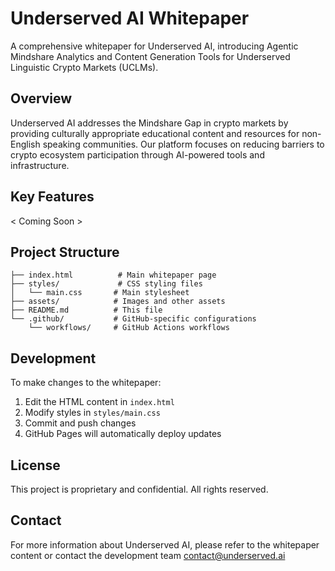 # Underserved AI Whitepaper

A comprehensive whitepaper for Underserved AI, introducing Agentic Mindshare Analytics and Content Generation Tools for Underserved Linguistic Crypto Markets (UCLMs).

## Overview

Underserved AI addresses the Mindshare Gap in crypto markets by providing culturally appropriate educational content and resources for non-English speaking communities. Our platform focuses on reducing barriers to crypto ecosystem participation through AI-powered tools and infrastructure.

## Key Features

< Coming Soon >


## Project Structure

```
├── index.html          # Main whitepaper page
├── styles/             # CSS styling files
│   └── main.css       # Main stylesheet
├── assets/            # Images and other assets
├── README.md          # This file
└── .github/           # GitHub-specific configurations
    └── workflows/     # GitHub Actions workflows
```

## Development

To make changes to the whitepaper:

1. Edit the HTML content in `index.html`
2. Modify styles in `styles/main.css`
3. Commit and push changes
4. GitHub Pages will automatically deploy updates

## License

This project is proprietary and confidential. All rights reserved.

## Contact

For more information about Underserved AI, please refer to the whitepaper content or contact the development team contact@underserved.ai
